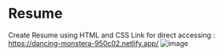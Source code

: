 # Resume
Create Resume using HTML and CSS
Link for direct accessing : https://dancing-monstera-950c02.netlify.app/
![image](https://user-images.githubusercontent.com/95023670/212303921-e9fffef8-2011-4d67-be36-1270c0fc98df.png)

